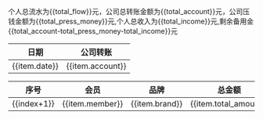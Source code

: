 <script setup>
import { ref, onMounted } from 'vue'

// 总流水
const total_flow = ref(0);
// 总收入
const total_income = ref(0);
// 公司压钱金额
const total_press_money = ref(0);
// 公司总转账金额
const total_account = ref(0);

const account_data = ref([
    {
        date: '2025-07-21',
        account: '160',
    },
    {
        date: '2025-07-24',
        account: '664',
    },
    {
        date: '2025-07-24',
        account: '5000',
    },
    {
        date: '2025-07-24',
        account: '5000',
    },
    {
        date: '2025-07-27',
        account: '5000',
    },
    {
        date: '2025-07-27',
        account: '5000',
    },
    {
        date: '2025-07-29',
        account: '20000',
    },
    {
        date: '2025-07-29',
        account: '10000',
    },
    {
        date: '2025-07-29',
        account: '10000',
    },
    {
        date: '2025-08-05',
        account: '10000',
    },
    {
        date: '2025-08-07',
        account: '10000',
    }
]);

const data = ref([
    {
        member: '0376',
        brand: 'chanel',
        total_amount: '10700',
        discount: '98.5',
        real_discount: '99',
        press_money: '',
        income: '',
        date: '2025-7-21',
        source: '客户',
    },
    {
        member: '0376',
        brand: 'DIOR',
        total_amount: '20640',
        discount: '75',
        real_discount: '76',
        press_money: '',
        income: '',
        date: '2025-7-24',
        source: '客户',
    },
    {
        member: '0376',
        brand: 'NARS',
        total_amount: '1630',
        discount: '75',
        real_discount: '76',
        press_money: '',
        income: '',
        date: '2025-7-24',
        source: '客户',
    },
    {
        member: '0376',
        brand: 'YSL',
        total_amount: '400',
        discount: '75',
        real_discount: '76',
        press_money: '',
        income: '',
        date: '2025-7-24',
        source: '客户',
    },
    {
        member: '0376',
        brand: 'DR',
        total_amount: '4025',
        discount: '83.5',
        real_discount: '83.5',
        press_money: '',
        income: '',
        date: '2025-7-24',
        source: '销售',
    },
    {
        member: '4991',
        brand: 'DR',
        total_amount: '24490',
        discount: '83.5',
        real_discount: '83.5',
        press_money: '',
        income: '',
        date: '2025-7-24',
        source: '销售',
    },
    {
        member: '4991',
        brand: 'DR',
        total_amount: '29300',
        discount: '83.5',
        real_discount: '83.5',
        press_money: '',
        income: '',
        date: '2025-7-25',
        source: '销售',
    },
    {
        member: '0376',
        brand: 'ANCE STUDIOS',
        total_amount: '3000',
        discount: '83.5',
        real_discount: '84',
        press_money: '',
        income: '',
        date: '2025-7-25',
        source: '客户',
    },
    {
        member: '0376',
        brand: '纪梵希',
        total_amount: '2530',
        discount: '75',
        real_discount: '76',
        press_money: '',
        income: '',
        date: '2025-7-26',
        source: '客户',
    },
    {
        member: '0376',
        brand: 'celine',
        total_amount: '14500',
        discount: '91.5',
        real_discount: '92',
        press_money: '',
        income: '',
        date: '2025-7-27',
        source: '客户',
    },
    {
        member: '0376',
        brand: 'Lulu',
        total_amount: '750',
        discount: '83.5',
        real_discount: '84',
        press_money: '',
        income: '',
        date: '2025-7-27',
        source: '客户',
    },
    {
        member: '0376',
        brand: 'SMFK',
        total_amount: '950',
        discount: '83.5',
        real_discount: '84',
        press_money: '',
        income: '',
        date: '2025-7-27',
        source: '客户',
    },
    {
        member: '0376',
        brand: 'Lulu',
        total_amount: '1080',
        discount: '83.5',
        real_discount: '84',
        press_money: '',
        income: '',
        date: '2025-7-27',
        source: '客户',
    },
    {
        member: '4991',
        brand: 'Lulu',
        total_amount: '580',
        discount: '83.5',
        real_discount: '84',
        press_money: '',
        income: '',
        date: '2025-7-28',
        source: '客户',
    },
    {
        member: '9303',
        brand: 'DR',
        total_amount: '96480',
        discount: '83.5',
        real_discount: '83.5',
        press_money: '',
        income: '',
        date: '2025-7-29',
        source: '销售',
    },
    {
        member: '9303',
        brand: 'DR',
        total_amount: '10500',
        discount: '83.5',
        real_discount: '83.5',
        press_money: '',
        income: '',
        date: '2025-7-29',
        source: '销售',
    },
    {
        member: '0376',
        brand: 'Select Shoes',
        total_amount: '21440',
        discount: '83.5',
        real_discount: '84',
        press_money: '',
        income: '',
        date: '2025-7-29',
        source: '客户',
    },
    {
        member: '0376',
        brand: '麦昆',
        total_amount: '5800',
        discount: '83.5',
        real_discount: '84',
        press_money: '',
        income: '',
        date: '2025-7-30',
        source: '客户',
    },
    {
        member: '0376',
        brand: 'celine',
        total_amount: '14500',
        discount: '91.5',
        real_discount: '92',
        press_money: '',
        income: '',
        date: '2025-7-30',
        source: '销售',
    },
    {
        member: '0376',
        brand: 'Lulu',
        total_amount: '980',
        discount: '83.5',
        real_discount: '84',
        press_money: '',
        income: '',
        date: '2025-7-31',
        source: '客户',
    },
    {
        member: '0376',
        brand: 'DR',
        total_amount: '8850',
        discount: '83.5',
        real_discount: '83.5',
        press_money: '',
        income: '',
        date: '2025-7-31',
        source: '销售',
    },
    {
        member: '4991',
        brand: 'DR',
        total_amount: '16800',
        discount: '83',
        real_discount: '83',
        press_money: '',
        income: '',
        date: '2025-7-31',
        source: '销售',
    },
    {
        member: '0376',
        brand: 'Lulu',
        total_amount: '880',
        discount: '83.5',
        real_discount: '84',
        press_money: '',
        income: '',
        date: '2025-8-1',
        source: '客户',
    },
    {
        member: '0376',
        brand: '梵克雅宝',
        total_amount: '54500',
        discount: '98.5',
        real_discount: '99',
        press_money: '',
        income: '',
        date: '2025-8-1',
        source: '客户',
    },
    {
        member: '0376',
        brand: 'BV',
        total_amount: '32900',
        discount: '83.5',
        real_discount: '84',
        press_money: '',
        income: '',
        date: '2025-8-1',
        source: '客户',
    },
    {
        member: '0376',
        brand: 'loro',
        total_amount: '18400',
        discount: '98.5',
        real_discount: '99',
        press_money: '',
        income: '',
        date: '2025-8-1',
        source: '客户',
    },
    {
        member: '0376',
        brand: '植村秀',
        total_amount: '2345',
        discount: '75',
        real_discount: '76',
        press_money: '',
        income: '',
        date: '2025-8-1',
        source: '客户',
    },
    {
        member: '0376',
        brand: 'select',
        total_amount: '2413',
        discount: '83.5',
        real_discount: '84',
        press_money: '',
        income: '',
        date: '2025-8-1',
        source: '客户',
    },
    {
        member: '0376',
        brand: '梵克雅宝',
        total_amount: '23400',
        discount: '98.5',
        real_discount: '99',
        press_money: '',
        income: '',
        date: '2025-8-2',
        source: '客户',
    },
    {
        member: '0376',
        brand: 'Lulu',
        total_amount: '980',
        discount: '83.5',
        real_discount: '84',
        press_money: '',
        income: '',
        date: '2025-8-2',
        source: '客户',
    },
    {
        member: '0376',
        brand: 'celine',
        total_amount: '10580',
        discount: '91.5',
        real_discount: '92',
        press_money: '',
        income: '',
        date: '2025-8-2',
        source: '销售',
    },
    {
        member: '0376',
        brand: 'celine',
        total_amount: '920',
        discount: '91.5',
        real_discount: '92',
        press_money: '',
        income: '',
        date: '2025-8-2',
        source: '销售',
    },
    {
        member: '0376',
        brand: 'Lulu',
        total_amount: '2160',
        discount: '83.5',
        real_discount: '84',
        press_money: '',
        income: '',
        date: '2025-8-2',
        source: '客户',
    },
    {
        member: '0376',
        brand: '梵克雅宝',
        total_amount: '13600',
        discount: '98.5',
        real_discount: '99',
        press_money: '',
        income: '',
        date: '2025-8-2',
        source: '客户',
    },
    {
        member: '0376',
        brand: '娇韵诗',
        total_amount: '660',
        discount: '75',
        real_discount: '76',
        press_money: '',
        income: '',
        date: '2025-8-2',
        source: '客户',
    },
    {
        member: '0376',
        brand: 'chanel',
        total_amount: '1040',
        discount: '75',
        real_discount: '76',
        press_money: '',
        income: '',
        date: '2025-8-2',
        source: '客户',
    },
    {
        member: '0376',
        brand: 'Lulu',
        total_amount: '880',
        discount: '83.5',
        real_discount: '84',
        press_money: '',
        income: '',
        date: '2025-8-3',
        source: '客户',
    },
    {
        member: '0376',
        brand: 'Lulu',
        total_amount: '580',
        discount: '83.5',
        real_discount: '84',
        press_money: '',
        income: '',
        date: '2025-8-4',
        source: '客户',
    },
    {
        member: '0376',
        brand: 'DR',
        total_amount: '10150',
        discount: '83.5',
        real_discount: '83.5',
        press_money: '',
        income: '',
        date: '2025-8-5',
        source: '销售',
    },
    {
        member: '0376',
        brand: 'Lulu',
        total_amount: '1930',
        discount: '83.5',
        real_discount: '84',
        press_money: '',
        income: '',
        date: '2025-8-5',
        source: '客户',
    },
    {
        member: '0376',
        brand: 'Lulu',
        total_amount: '2060',
        discount: '83.5',
        real_discount: '84',
        press_money: '',
        income: '',
        date: '2025-8-5',
        source: '客户',
    },
    {
        member: '0376',
        brand: 'Lulu',
        total_amount: '1040',
        discount: '83.5',
        real_discount: '84',
        press_money: '',
        income: '',
        date: '2025-8-5',
        source: '客户',
    },
    {
        member: '0376',
        brand: '菲拉格慕',
        total_amount: '6800',
        discount: '83.5',
        real_discount: '84',
        press_money: '',
        income: '',
        date: '2025-8-6',
        source: '销售',
    },
    {
        member: '0376',
        brand: 'celine',
        total_amount: '6900',
        discount: '91.5',
        real_discount: '92',
        press_money: '',
        income: '',
        date: '2025-8-6',
        source: '客户',
    },
    {
        member: '0376',
        brand: 'self-portrait',
        total_amount: '3105',
        discount: '75',
        real_discount: '76',
        press_money: '',
        income: '',
        date: '2025-8-6',
        source: '客户',
    },
    {
        member: '0376',
        brand: 'Lulu',
        total_amount: '2160',
        discount: '83.5',
        real_discount: '84',
        press_money: '',
        income: '',
        date: '2025-8-6',
        source: '客户',
    },
    {
        member: '0376',
        brand: 'Lulu',
        total_amount: '3690',
        discount: '83.5',
        real_discount: '84',
        press_money: '',
        income: '',
        date: '2025-8-6',
        source: '客户',
    },
    {
        member: '0376',
        brand: 'Lulu',
        total_amount: '2140',
        discount: '83.5',
        real_discount: '84',
        press_money: '',
        income: '',
        date: '2025-8-6',
        source: '客户',
    },
    {
        member: '0376',
        brand: 'Lulu',
        total_amount: '880',
        discount: '83.5',
        real_discount: '84',
        press_money: '',
        income: '',
        date: '2025-8-6',
        source: '客户',
    },
    {
        member: '0376',
        brand: 'Lulu',
        total_amount: '750',
        discount: '83.5',
        real_discount: '84',
        press_money: '',
        income: '',
        date: '2025-8-6',
        source: '客户',
    },
    {
        member: '0376',
        brand: 'Lulu',
        total_amount: '1560',
        discount: '83.5',
        real_discount: '84',
        press_money: '',
        income: '',
        date: '2025-8-7',
        source: '客户',
    },
    {
        member: '0376',
        brand: 'YSL',
        total_amount: '24500',
        discount: '83',
        real_discount: '83',
        press_money: '',
        income: '',
        date: '2025-8-7',
        source: '销售',
    },
    {
        member: '0376',
        brand: 'Lulu',
        total_amount: '750',
        discount: '83.5',
        real_discount: '84',
        press_money: '',
        income: '',
        date: '2025-8-7',
        source: '客户',
    },
    {
        member: '0376',
        brand: 'celine',
        total_amount: '5500',
        discount: '91.5',
        real_discount: '92',
        press_money: '',
        income: '',
        date: '2025-8-7',
        source: '销售',
    },
    {
        member: '0376',
        brand: 'chanel',
        total_amount: '4090',
        discount: '75',
        real_discount: '76',
        press_money: '',
        income: '',
        date: '2025-8-7',
        source: '客户',
    },
    {
        member: '0376',
        brand: 'celine',
        total_amount: '16000',
        discount: '91.5',
        real_discount: '92',
        press_money: '',
        income: '',
        date: '2025-8-7',
        source: '销售',
    },
    {
        member: '0376',
        brand: 'lulu',
        total_amount: '1930',
        discount: '83.5',
        real_discount: '84',
        press_money: '',
        income: '',
        date: '2025-8-7',
        source: '客户',
    },
    {
        member: '0376',
        brand: 'lulu',
        total_amount: '980',
        discount: '83.5',
        real_discount: '84',
        press_money: '',
        income: '',
        date: '2025-8-7',
        source: '客户',
    },
    {
        member: '0376',
        brand: 'chanel',
        total_amount: '1560',
        discount: '75',
        real_discount: '76',
        press_money: '',
        income: '',
        date: '2025-8-7',
        source: '客户',
    },
    {
        member: '4991',
        brand: 'DR',
        total_amount: '9190',
        discount: '83.5',
        real_discount: '83.5',
        press_money: '',
        income: '',
        date: '2025-8-8',
        source: '销售',
    },
    {
        member: '0376',
        brand: 'lulu',
        total_amount: '580',
        discount: '83.5',
        real_discount: '84',
        press_money: '',
        income: '',
        date: '2025-8-8',
        source: '客户',
    },
    {
        member: '4991',
        brand: 'DR',
        total_amount: '16200',
        discount: '83.5',
        real_discount: '83.5',
        press_money: '',
        income: '',
        date: '2025-8-8',
        source: '销售',
    },
    {
        member: '9303',
        brand: 'CHANEL',
        total_amount: '6100',
        discount: '98.5',
        real_discount: '99',
        press_money: '',
        income: '',
        date: '2025-8-8',
        source: '客户',
    },
])

onMounted(()=>{
    // 计算个人收入
    handleCalcul();
    // 计算总流水
    handleInfo();
    // 计算公司转账金额
    handleAccount();
})

const handleAccount = () => {
    for (let val of account_data.value) {
        total_account.value += Number(val.account);
    }
}

// 算总流水，算总收入，算未结收入，算公司压钱
const handleInfo = () => {
    for (let val of data.value) {
        total_flow.value += Number(val.total_amount);
        total_income.value += Number(val.income);
        total_press_money.value += Number(val.total_amount) - parseInt(Number(val.total_amount) * Number(val.real_discount) /100);
    }
}

// 算收入，算压钱
const handleCalcul = () => {
    for (let item of data.value) {
        item.income = parseInt(Number(item.total_amount) * (item.real_discount - item.discount) / 100);
        item.press_money =  Number(item.total_amount) - parseInt(Number(item.total_amount) * Number(item.discount) / 100);
    }
}

</script>

<p>个人总流水为{{total_flow}}元，公司总转账金额为{{total_account}}元，公司压钱金额为{{total_press_money}}元,个人总收入为{{total_income}}元,剩余备用金{{total_account-total_press_money-total_income}}元</p>


<table>
    <thead>
        <tr>
            <th>日期</th>
            <th>公司转账</th>
        </tr>
    </thead>
    <tbody>
        <tr v-for="item in account_data">
            <td>
                {{item.date}}
            </td>
            <td>
                {{item.account}}
            </td>
        </tr>
    </tbody>
</table>

<table>
    <thead>
        <tr>
            <th>序号</th>
            <th>会员</th>
            <th>品牌</th>
            <th>总金额</th>
            <th>折扣</th>
            <th>给客户折扣</th>
            <th>公司压钱</th>
            <th>个人收入</th>
            <th>日期</th>
            <th>单子来源</th>
        </tr>
    </thead>
    <tbody>
        <tr v-for="(item, index) in data">
            <td>{{index+1}}</td>
            <td>{{item.member}}</td>
            <td>{{item.brand}}</td>
            <td>{{item.total_amount}}</td>
            <td>{{item.discount}}</td>
            <td>{{item.real_discount}}</td>
            <td>{{item.press_money}}</td>
            <td>{{item.income}}</td>
            <td>{{item.date}}</td>
            <td>{{item.source}}</td>
        </tr>
    </tbody>
</table>



<style module>
.table_button {
  color: #606266;
}
.button {
  font-weight: bold;
  border: 1px solid #dcdfe6;
  padding: 2px 15px;
  color: #606266;
}
</style>
